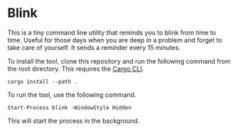 # Blink

This is a tiny command line utility that reminds you to blink from time to time.
Useful for those days when you are deep in a problem and forget to take care of
yourself. It sends a reminder every 15 minutes.

To install the tool, clone this repository and run the following command from
the root directory. This requires the [Cargo
CLI](https://doc.rust-lang.org/cargo/getting-started/installation.html).

```shell
cargo install --path . 
```

To run the tool, use the following command.

```shell
Start-Process blink -WindowStyle Hidden
```

This will start the process in the background.
